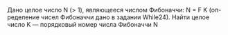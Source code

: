  Дано целое число N (> 1), являющееся числом Фибоначчи: N = F K (оп-
 ределение чисел Фибоначчи дано в задании While24). Найти целое число K
 — порядковый номер числа Фибоначчи N

